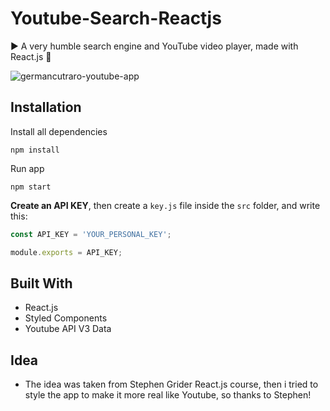 # Youtube-Search-Reactjs

▶️ A very humble search engine and YouTube video player, made with React.js 🎥

<img src="youtube-clone.gif" alt="germancutraro-youtube-app" />

## Installation

Install all dependencies

```
npm install
```

Run app

```
npm start
```

**Create an API KEY**, then create a `key.js` file inside the `src` folder, and write this:

```javascript
const API_KEY = 'YOUR_PERSONAL_KEY';

module.exports = API_KEY;  
```

## Built With

* React.js
* Styled Components
* Youtube API V3 Data

## Idea

* The idea was taken from Stephen Grider React.js course, then i tried to style the app to make it more real like Youtube, so thanks to Stephen! 
